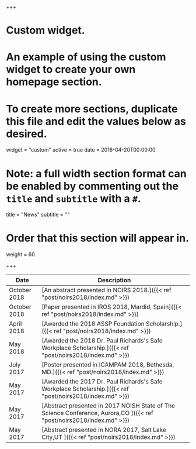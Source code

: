 +++
# Custom widget.
# An example of using the custom widget to create your own homepage section.
# To create more sections, duplicate this file and edit the values below as desired.
widget = "custom"
active = true
date = 2016-04-20T00:00:00

# Note: a full width section format can be enabled by commenting out the `title` and `subtitle` with a `#`.
title = "News"
subtitle = ""

# Order that this section will appear in.
weight = 60

+++

| Date           | Description                    |
| ------------------| ------------------------------ |
|October 2018 |[An abstract presented in NOIRS 2018.]({{< ref "post/noirs2018/index.md" >}})|
|October 2018 |[Paper presented in IROS 2018, Mardid, Spain]({{< ref "post/noirs2018/index.md" >}})|
|April 2018 |[Awarded the 2018 ASSP Foundation Scholarship.]({{< ref "post/noirs2018/index.md" >}})|
|May 2018 |[Awarded the 2018 Dr. Paul Richards's Safe Workplace Scholarship.]({{< ref "post/noirs2018/index.md" >}})|
|July 2017 |[Poster presented in  ICAMPAM 2018, Bethesda, MD.]({{< ref "post/noirs2018/index.md" >}})|
|May 2017 |[Awarded the 2017 Dr. Paul Richards's Safe Workplace Scholarship.]({{< ref "post/noirs2018/index.md" >}})|
|May 2017 |[Abstract presented in 2017 NOISH State of The Science Conference, Aurora,CO ]({{< ref "post/noirs2018/index.md" >}})|
|May 2017 |[Abstract presented in NORA 2017, Salt Lake City,UT ]({{< ref "post/noirs2018/index.md" >}})|
